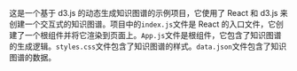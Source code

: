 这是一个基于 d3.js 的动态生成知识图谱的示例项目，它使用了 React 和 d3.js 来创建一个交互式的知识图谱。项目中的`index.js`文件是 React 的入口文件，它创建了一个根组件并将它渲染到页面上。`App.js`文件是根组件，它包含了知识图谱的生成逻辑。`styles.css`文件包含了知识图谱的样式。`data.json`文件包含了知识图谱的数据。
